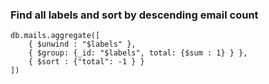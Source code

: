 ### Find all labels and sort by descending email count

```
db.mails.aggregate([
    { $unwind : "$labels" },
	{ $group: {_id: "$labels", total: {$sum : 1} } },
	{ $sort : {"total": -1 } }
])
```